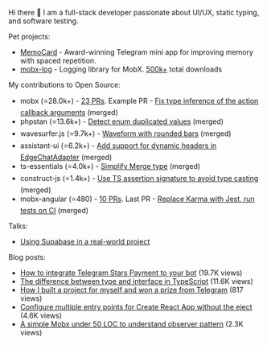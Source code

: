 Hi there 👋 I am a full-stack developer passionate about UI/UX, static typing, and software testing.

Pet projects:
- [MemoCard](https://github.com/kubk/memo-card) - Award-winning Telegram mini app for improving memory with spaced repetition.
- [mobx-log](https://github.com/kubk/mobx-log) - Logging library for MobX. [500k+](https://npm-stat.com/charts.html?package=mobx-log&from=2020-02-12) total downloads

My contributions to Open Source:
- mobx (⭐28.0k+️) - [23 PRs](https://github.com/mobxjs/mobx/pulls?q=is%3Apr+is%3Aclosed+author%3Akubk). Example PR - [Fix type inference of the action callback arguments](https://github.com/mobxjs/mobx/pull/2213) (merged)
- phpstan (⭐13.6k+️) - [Detect enum duplicated values](https://github.com/phpstan/phpstan-src/pull/2371) (merged)
- wavesurfer.js (⭐9.7k+️) - [Waveform with rounded bars](https://github.com/katspaugh/wavesurfer.js/pull/1760) (merged)
- assistant-ui (⭐6.2k+️) - [Add support for dynamic headers in EdgeChatAdapter](https://github.com/assistant-ui/assistant-ui/pull/1711) (merged)
- ts-essentials (⭐4.0k+️) - [Simplify Merge type](https://github.com/ts-essentials/ts-essentials/pull/136) (merged)
- construct-js (⭐1.4k+️) - [Use TS assertion signature to avoid type casting](https://github.com/francisrstokes/construct-js/pull/30) (merged)
- mobx-angular (⭐480) - [10 PRs](https://github.com/mobxjs/mobx-angular/pulls?q=is%3Apr+is%3Aclosed+author%3Akubk). Last PR - [Replace Karma with Jest, run tests on CI](https://github.com/mobxjs/mobx-angular/pull/101) (merged)


Talks:
- [Using Supabase in a real-world project](https://www.youtube.com/watch?v=Tra9NbAwSEY)

Blog posts:
- [How to integrate Telegram Stars Payment to your bot](https://teletype.in/@alteregor/how-to-integrate-telegram-stars) (19.7K views)
- [The difference between type and interface in TypeScript](https://teletype.in/@alteregor/rkPlgmQz8) (11.6K views)
- [How I built a project for myself and won a prize from Telegram](https://teletype.in/@alteregor/memocard-telegram-contest-win) (817 views)
- [Configure multiple entry points for Create React App without the eject](https://teletype.in/@alteregor/cra-multiple-entry-points) (4.6K views)
- [A simple Mobx under 50 LOC to understand observer pattern](https://teletype.in/@alteregor/mobx-50-loc) (2.3K views)
